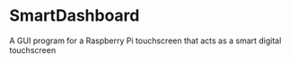# SmartDashboard
A GUI program for a Raspberry Pi touchscreen that acts as a smart digital touchscreen
